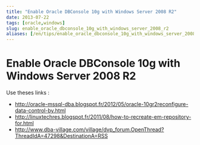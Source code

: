 ```yaml
---
title: "Enable Oracle DBConsole 10g with Windows Server 2008 R2"
date: 2013-07-22
tags: [oracle,windows]
slug: enable_oracle_dbconsole_10g_with_windows_server_2008_r2
aliases: [/en/tips/enable_oracle_dbconsole_10g_with_windows_server_2008_r2]
---
```

# Enable Oracle DBConsole 10g with Windows Server 2008 R2

Use theses links :

*	http://oracle-mssql-dba.blogspot.fr/2012/05/oracle-10gr2reconfigure-data-control-by.html
*	http://linuxtechres.blogspot.fr/2011/08/how-to-recreate-em-repository-for.html
*	http://www.dba-village.com/village/dvp_forum.OpenThread?ThreadIdA=47298&DestinationA=RSS
